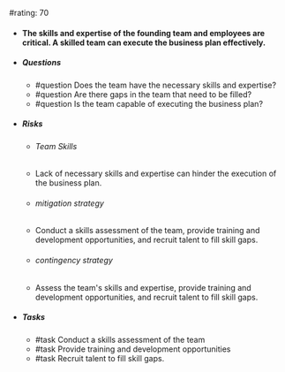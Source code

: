#rating: 70
- #### The skills and expertise of the founding team and employees are critical. A skilled team can execute the business plan effectively.
- ##### Questions
  - #question Does the team have the necessary skills and expertise?
  - #question Are there gaps in the team that need to be filled?
  - #question Is the team capable of executing the business plan?
- ##### Risks

  - ###### Team Skills
  - Lack of necessary skills and expertise can hinder the execution of the business plan.
  - ###### mitigation strategy
  - Conduct a skills assessment of the team, provide training and development opportunities, and recruit talent to fill skill gaps.
  - ###### contingency strategy
  - Assess the team's skills and expertise, provide training and development opportunities, and recruit talent to fill skill gaps.
- ##### Tasks
  - #task Conduct a skills assessment of the team
  - #task  Provide training and development opportunities
  - #task  Recruit talent to fill skill gaps.


